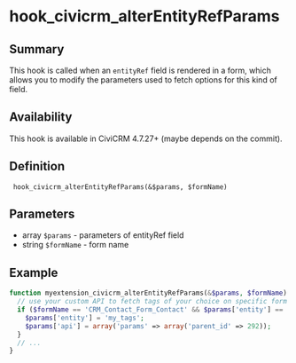 # hook_civicrm_alterEntityRefParams

## Summary

This hook is called when an `entityRef` field is rendered in a form, which allows you to modify the parameters used to fetch options for this kind of field.

## Availability

This hook is available in CiviCRM 4.7.27+ (maybe depends on the commit).

## Definition

     hook_civicrm_alterEntityRefParams(&$params, $formName)

## Parameters

- array `$params` - parameters of entityRef field
- string `$formName` - form name

## Example

```php
function myextension_civicrm_alterEntityRefParams(&$params, $formName) {
  // use your custom API to fetch tags of your choice on specific form say on 'New Individual'
  if ($formName == 'CRM_Contact_Form_Contact' && $params['entity'] == 'tag') {
    $params['entity'] = 'my_tags';
    $params['api'] = array('params' => array('parent_id' => 292));
  }
  // ...
}
```
